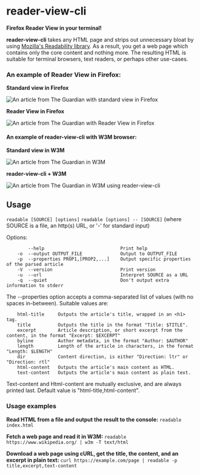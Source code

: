 # reader-view-cli

**Firefox Reader View in your terminal!**

**reader-view-cli** takes any HTML page and strips out unnecessary bloat by using [Mozilla's Readability library](https://github.com/mozilla/readability). As a result, you get a web page which contains only the core content and nothing more. The resulting HTML is suitable for terminal browsers, text readers, or perhaps other use-cases.

### An example of Reader View in Firefox:

**Standard view in Firefox**

![An article from The Guardian with standard view in Firefox](https://i.imgur.com/6xyyShd.png "Standard view in Firefox")

**Reader View in Firefox**

![An article from The Guardian with Reader View in Firefox](https://i.imgur.com/V27OUch.png "Reader View in Firefox")

#### An example of reader-view-cli with W3M browser:

**Standard view in W3M**

![An article from The Guardian in W3M](https://i.imgur.com/kAeCfh1.png "Standard view in W3M")

**reader-view-cli + W3M**

![An article from The Guardian in W3M using reader-view-cli](https://i.imgur.com/KaSY1JS.png "reader-view-cli with W3M")

## Usage

`readable [SOURCE] [options]`
`readable [options] -- [SOURCE]`
(where SOURCE is a file, an http(s) URL, or '-' for standard input)
	
Options:
```
	    --help                            Print help
	-o  --output OUTPUT_FILE              Output to OUTPUT_FILE
	-p  --properties PROP1,[PROP2,...]    Output specific properties of the parsed article
	-V  --version                         Print version
	-u  --url                             Interpret SOURCE as a URL
	-q  --quiet                           Don't output extra information to stderr
```

The --properties option accepts a comma-separated list of values (with no spaces in-between). Suitable values are:
```
	html-title     Outputs the article's title, wrapped in an <h1> tag.
	title          Outputs the title in the format "Title: $TITLE".
	excerpt        Article description, or short excerpt from the content, in the format "Excerpt: $EXCERPT"
	byline         Author metadata, in the format "Author: $AUTHOR"
	length         Length of the article in characters, in the format "Length: $LENGTH"
	dir            Content direction, is either "Direction: ltr" or "Direction: rtl"
	html-content   Outputs the article's main content as HTML.
	text-content   Outputs the article's main content as plain text.
```

Text-content and Html-content are mutually exclusive, and are always printed last.
Default value is "html-title,html-content".


### Usage examples

**Read HTML from a file and output the result to the console:**
`readable index.html`

**Fetch a web page and read it in W3M:**
`readable https://www.wikipedia.org/ | w3m -T text/html`

**Download a web page using cURL, get the title, the content, and an excerpt in plain text:**
`curl https://example.com/page | readable -p title,excerpt,text-content`
